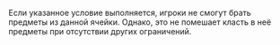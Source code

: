 Если указанное условие выполняется, игроки не смогут брать предметы из данной ячейки.
Однако, это не помешает класть в неё предметы при отсутствии других ограничений.